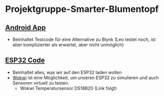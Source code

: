 # Projektgruppe-Smarter-Blumentopf

## [Android App](Android%20App)
- Beinhaltet Testcode für eine Alternative zu Blynk (Leo testet noch, ist aber komplizierter als erwartet, aber nicht unmöglich)

## [ESP32 Code](ESP32%20Code)
- Beinhaltet alles, was wir auf den ESP32 laden wollen
- [Wokwi](https://wokwi.com/projects/new/micropython-esp32) ist eine Möglichkeit, um unseren ESP32 zu simulieren und auch Sensoren virtuell zu testen.
  - Wokwi Temperatursensor DS18B20 (Link folgt)

